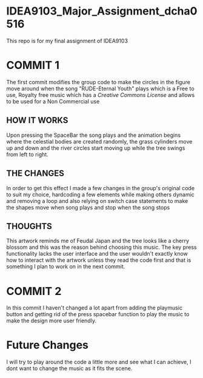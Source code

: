 # IDEA9103_Major_Assignment_dcha0516
This repo is for my final assignment of IDEA9103

# COMMIT 1

The first commit modifies the group code to make the circles in the figure move around when the song "RUDE-Eternal Youth" plays which is a Free to use, Royalty free music which has a *Creative Commons License* and allows to be used for a Non Commercial use


## HOW IT WORKS


Upon pressing the SpaceBar the song plays and the animation begins where the celestial bodies are created randomly, the grass cylinders move up and down and the river circles start moving up while the tree swings from left to right.


## THE CHANGES


In order to get this effect I made a few changes in the group's original code to suit my choice, hardcoding a few elements while making others dynamic and removing a loop and also relying on switch case statements to make the shapes move when song plays and stop when the song stops

## THOUGHTS

This artwork reminds me of Feudal Japan and the tree looks like a cherry blossom and this was the reason behind choosing this music. The key press functionality lacks the user interface and the user wouldn't exactly know how to interact with the artwork unless they read the code first and that is something I plan to work on in the next commit.





# COMMIT 2

In this commit I haven't changed a lot apart from adding the playmusic button and getting rid of the press spacebar function to play the music to make the design more user friendly.

# **Future Changes**

I will try to play around the code a little more and see what I can achieve, I dont want to change the music as it fits the scene.
